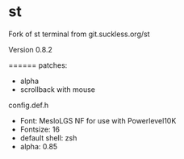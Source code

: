 # st
Fork of st terminal from git.suckless.org/st

Version 0.8.2

======
patches:
* alpha
* scrollback with mouse

config.def.h
* Font: MesloLGS NF for use with Powerlevel10K
* Fontsize: 16
* default shell: zsh
* alpha: 0.85

